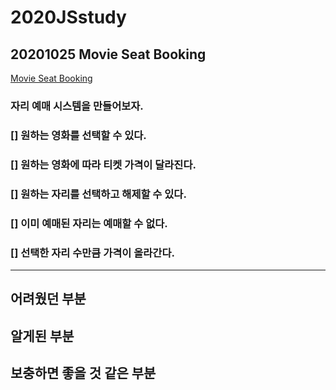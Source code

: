 # 2020JSstudy


## 20201025 Movie Seat Booking  
[Movie Seat Booking](https://github.com/bradtraversy/vanillawebprojects/tree/master/movie-seat-booking)

### 자리 예매 시스템을 만들어보자.  
### [] 원하는 영화를 선택할 수 있다.  
### [] 원하는 영화에 따라 티켓 가격이 달라진다.  
### [] 원하는 자리를 선택하고 해제할 수 있다.  
### [] 이미 예매된 자리는 예매할 수 없다.  
### [] 선택한 자리 수만큼 가격이 올라간다.  
---------------------------------------------------------

## 어려웠던 부분

## 알게된 부분

## 보충하면 좋을 것 같은 부분
